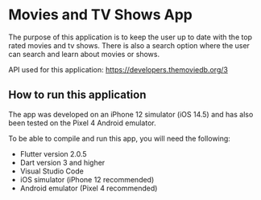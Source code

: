 # Movies and TV Shows App

The purpose of this application is to keep the user up to date with the top rated movies and tv shows. There is also a search option where the user can search and learn about movies or shows.

API used for this application: https://developers.themoviedb.org/3

## How to run this application

The app was developed on an iPhone 12 simulator (iOS 14.5) and has also been tested on the Pixel 4 Android emulator.

To be able to compile and run this app, you will need the following:

- Flutter version 2.0.5
- Dart version 3 and higher
- Visual Studio Code
- iOS simulator (iPhone 12 recommended)
- Android emulator (Pixel 4 recommended)